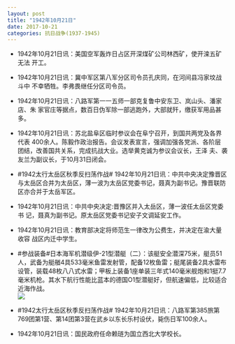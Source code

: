 ```yaml
---
layout: post
title: "1942年10月21日"
date: 2017-10-21
categories: 抗日战争(1937-1945)
---
```


<meta name="referrer" content="no-referrer" />

- 1942年10月21日讯：美国空军轰炸日占区开深煤矿公司林西矿，使开滦五矿无法 开工。 

- 1942年10月21日讯：冀中军区第八军分区司令员孔庆同，在河间县冯家坟战斗中 不幸牺牲。李弗畏继任分区司令员。 

- 1942年10月21日讯：八路军第一一五师一部克复鲁中安东卫、岚山头、潘家店、朱 家官庄等据点，数百日伪军除一部逃跑外，大部就歼，缴获军用品甚多。 

- 1942年10月21日讯：苏北盐阜区临时参议会在阜宁召开，到国共两党及各界代表 400余人。陈毅作政治报告。会议发表宣言，强调加强各党派、各阶层 团结，改善国共关系，完成抗战大业。选举黄克诚为参议会议长，王泽 夫、袭友兰为副议长，于10月31日闭会。 

- #1942太行太岳区秋季反扫荡作战# 1942年10月21日讯：中共中央决定豫晋区与太岳区合并为太岳区，薄一波为太岳区党委书记，聂真为副书记。豫晋联防区亦合并于太岳军区。 

- 1942年10月21日讯：中共中央决定:晋豫区并入太岳区，薄一波任太岳区党委书 记，聂真为副书记。原太岳区党委书记安子文调延安工作。 

- 1942年10月21日讯：教育部决定将师范生一律改为公费生，并决定在渝大量收容 战区内迁中学生。 

- #参战装备#日本海军机潜级伊-21型潜艇（二）：该艇安全潜深75米，艇员51人，武备为艇艏4具533毫米鱼雷发射管，配备12枚鱼雷；艇尾装备2具水雷布设管，装载48枚八八式水雷；甲板上装备1座单装三年式140毫米舰炮和1挺7.7毫米机枪。其水下航行性能比蓝本的德国O1型潜艇好，但航速偏低，比较适合近海作战。 <br/><img src="https://wx1.sinaimg.cn/large/aca367d8ly1fkpmyoq3d2j20j60cygod.jpg" />

- #1942太行太岳区秋季反扫荡作战# 1942年10月21日讯：八路军第385旅第769团第1营、第14团第3营在武乡以东长乐村设伏，毙伤日军100余人。 

- 1942年10月21日讯：国民政府任命赖琏为国立西北大学校长。 

